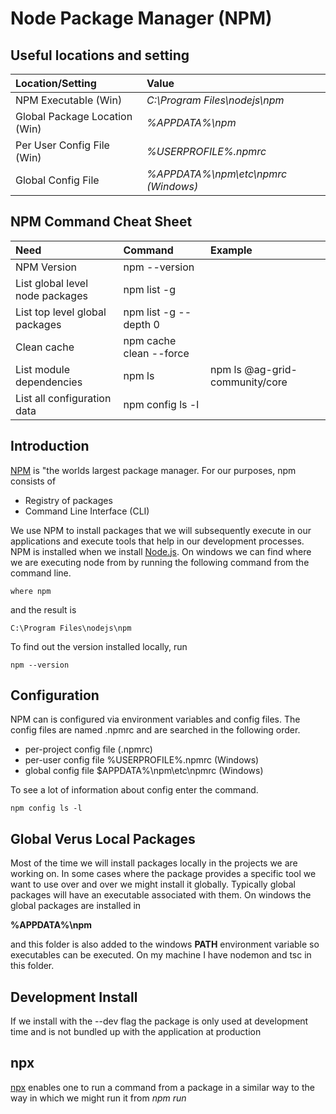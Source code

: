 # Node Package Manager (NPM)

## Useful locations and setting

|Location/Setting|Value|
|:--|:--|
|NPM Executable (Win)|*C:\Program Files\nodejs\npm*|
|Global Package Location (Win)|*%APPDATA%\npm*|
|Per User Config File (Win)|*%USERPROFILE%.npmrc*|
|Global Config File|*%APPDATA%\npm\etc\npmrc (Windows)*|


## NPM Command Cheat Sheet

|Need|Command|Example|
|:--|:--|:--|
|NPM Version|npm --version|
|List global level node packages|npm list -g|
|List top level global packages|npm list -g --depth 0|
|Clean cache|npm cache clean --force|
|List module dependencies|npm ls|npm ls @ag-grid-community/core|
|List all configuration data|npm config ls -l|

## Introduction

[NPM](https://docs.npmjs.com/about-npm) is "the worlds largest package manager. For our purposes, npm consists of 

 * Registry of packages 
 * Command Line Interface (CLI)

 We use NPM to install packages that we will subsequently execute in our applications and execute tools that help in our development processes. NPM is installed when we install [Node.js](https://nodejs.org/en/download/current). On windows we can find where we are executing node from by running the following command from the command line.

 ```
 where npm
 ```

and the result is

```
C:\Program Files\nodejs\npm
```

To find out the version installed locally, run

```
npm --version
```

## Configuration
NPM can is configured via environment variables and config files. The config files are named .npmrc and are searched in the following order. 

* per-project config file (<path-to-project>\.npmrc)
* per-user config file %USERPROFILE%\.npmrc  (Windows)
* global config file $APPDATA%\npm\etc\npmrc (Windows)

To see a lot of information about config enter the command.

```
npm config ls -l
```

## Global Verus Local Packages
Most of the time we will install packages locally in the projects we are working on. In some cases where the package provides a specific tool we want to use over and over we might install it globally. Typically global packages will have an executable associated with them. On windows the global packages are installed in 

**%APPDATA%\npm**

and this folder is also added to the windows **PATH** environment variable so executables can be executed. On my machine I have nodemon and tsc in this folder. 

## Development Install
If we install with the --dev flag the package is only used at development time and is not bundled up with the application at production

## npx
[npx](https://docs.npmjs.com/cli/v7/commands/npx) enables one to run a command from a package in a similar way to the way in which we might run it from *npm run*


